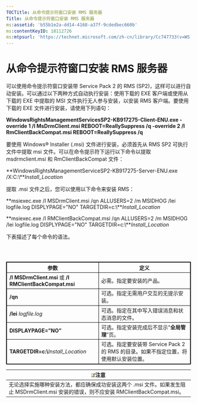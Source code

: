 ```yaml
---
TOCTitle: 从命令提示符窗口安装 RMS 服务器
Title: 从命令提示符窗口安装 RMS 服务器
ms:assetid: 'b55b1e2a-dd14-4168-a37f-9cdedbec660b'
ms:contentKeyID: 18112726
ms:mtpsurl: 'https://technet.microsoft.com/zh-cn/library/Cc747733(v=WS.10)'
---
```


从命令提示符窗口安装 RMS 服务器
===============================

可以使用命令提示符窗口安装带 Service Pack 2 的 RMS (SP2)，这样可以进行自动安装。可以通过以下两种方式自动执行安装：使用下载的 EXE 客户端或使用从下载的 EXE 中提取的 MSI 文件执行无人参与安装，以安装 RMS 客户端。要使用下载的 EXE 文件进行安装，请使用下列语句：

**WindowsRightsManagementServicesSP2-KB917275-Client-ENU.exe -override 1 /I MsDrmClient.msi REBOOT=ReallySuppress /q -override 2 /I RmClientBackCompat.msi REBOOT=ReallySuppress /q**

要使用 Windows® Installer (.msi) 文件进行安装，必须首先从 RMS SP2 可执行文件中提取 msi 文件。可以在命令提示符下运行以下命令以提取 msdrmclient.msi 和 RmClientBackCompat 文件：

**WindowsRightsManagementServiceSP2-KB917275-Server-ENU.exe /X:C:\\***Install\_Location*

提取 .msi 文件之后，您可以使用以下命令来安装 RMS：

**msiexec.exe /I MSDrmClient.msi /qn ALLUSERS=2 /m MSIDHOG /lei logfile.log DISPLYPAGE="NO" TARGETDIR=c:\\***Install\_Location*

**msiexec.exe /I RMClientBackCompat.msi /qn ALLUSERS=2 /m MSIDHOG /lei logfile.log DISPLYPAGE="NO" TARGETDIR=c:\\***Install\_Location*

下表描述了每个命令的语法。

###  

 
<p></p>

<table style="border:1px solid black;">
<colgroup>
<col width="50%" />
<col width="50%" />
</colgroup>
<thead>
<tr class="header">
<th style="border:1px solid black;" >参数</th>
<th style="border:1px solid black;" >定义</th>
</tr>
</thead>
<tbody>
<tr class="odd">
<td style="border:1px solid black;"><strong>/I MSDrmClient.msi</strong> 或 <strong>/I RMClientBackCompat.msi</strong></td>
<td style="border:1px solid black;">必需。指定要安装的产品。</td>
</tr>
<tr class="even">
<td style="border:1px solid black;"><strong>/qn</strong></td>
<td style="border:1px solid black;">可选。指定无需用户交互的无提示安装。</td>
</tr>
<tr class="odd">
<td style="border:1px solid black;"><strong>/lei</strong> <em>logfile.log</em></td>
<td style="border:1px solid black;">可选。指定在其中写入错误消息和状态消息的文件。</td>
</tr>
<tr class="even">
<td style="border:1px solid black;"><strong>DISPLAYPAGE=”NO”</strong></td>
<td style="border:1px solid black;">可选。指定安装完成后不显示“<strong>全局管理</strong>”页。</td>
</tr>
<tr class="odd">
<td style="border:1px solid black;"><strong>TARGETDIR=c:\</strong><em>Install_Location</em></td>
<td style="border:1px solid black;">可选。指定要安装带 Service Pack 2 的 RMS 的目录。如果不指定位置，将使用默认安装位置。</td>
</tr>
</tbody>
</table>

<p></p>

  
| ![](images/Cc747733.note(WS.10).gif)注意                                                                    |  
|------------------------------------------------------------------------------------------------------------------------------------------|  
| 无论选择实施哪种安装方法，都应确保成功安装这两个 .msi 文件。如果发生阻止 MSDrmClient.msi 安装的错误，则不应安装 RMClientBackCompat.msi。 |
